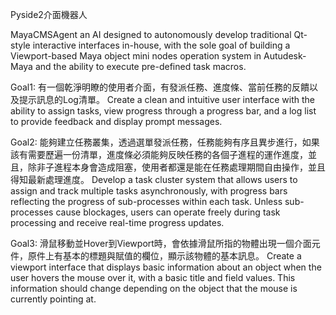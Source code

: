 Pyside2介面機器人

MayaCMSAgent
an AI designed to autonomously develop traditional Qt-style interactive interfaces in-house, with the sole goal of building a Viewport-based Maya object mini nodes operation system in Autudesk-Maya and the ability to execute pre-defined task macros.

Goal1: 有一個乾淨明瞭的使用者介面，有發派任務、進度條、當前任務的反饋以及提示訊息的Log清單。
Create a clean and intuitive user interface with the ability to assign tasks, view progress through a progress bar, and a log list to provide feedback and display prompt messages.


Goal2: 能夠建立任務叢集，透過選單發派任務，任務能夠有序且異步進行，如果該有需要歷遍一份清單，進度條必須能夠反映任務的各個子進程的運作進度，並且，除非子進程本身會造成阻塞，使用者都還是能在任務處理期間自由操作，並且得知最新處理進度。
Develop a task cluster system that allows users to assign and track multiple tasks asynchronously, with progress bars reflecting the progress of sub-processes within each task. Unless sub-processes cause blockages, users can operate freely during task processing and receive real-time progress updates.


Goal3: 滑鼠移動並Hover到Viewport時，會依據滑鼠所指的物體出現一個介面元件，原件上有基本的標題與賦值的欄位，顯示該物體的基本訊息。
Create a viewport interface that displays basic information about an object when the user hovers the mouse over it, with a basic title and field values. This information should change depending on the object that the mouse is currently pointing at.

